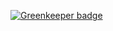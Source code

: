 
[![Greenkeeper badge](https://badges.greenkeeper.io/AvraamMavridis/angular1-angular2-migration.svg)](https://greenkeeper.io/)
